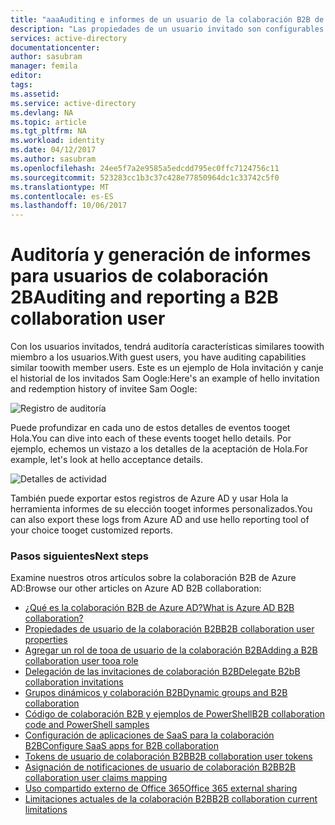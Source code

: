 ```yaml
---
title: "aaaAuditing e informes de un usuario de la colaboración B2B de Azure Active Directory | Documentos de Microsoft"
description: "Las propiedades de un usuario invitado son configurables en la colaboración B2B de Azure Active Directory."
services: active-directory
documentationcenter: 
author: sasubram
manager: femila
editor: 
tags: 
ms.assetid: 
ms.service: active-directory
ms.devlang: NA
ms.topic: article
ms.tgt_pltfrm: NA
ms.workload: identity
ms.date: 04/12/2017
ms.author: sasubram
ms.openlocfilehash: 24ee5f7a2e9585a5edcdd795ec0ffc7124756c11
ms.sourcegitcommit: 523283cc1b3c37c428e77850964dc1c33742c5f0
ms.translationtype: MT
ms.contentlocale: es-ES
ms.lasthandoff: 10/06/2017
---
```

# <a name="auditing-and-reporting-a-b2b-collaboration-user"></a><span data-ttu-id="1f24d-103">Auditoría y generación de informes para usuarios de colaboración 2B</span><span class="sxs-lookup"><span data-stu-id="1f24d-103">Auditing and reporting a B2B collaboration user</span></span>
<span data-ttu-id="1f24d-104">Con los usuarios invitados, tendrá auditoría características similares toowith miembro a los usuarios.</span><span class="sxs-lookup"><span data-stu-id="1f24d-104">With guest users, you have auditing capabilities similar toowith member users.</span></span> <span data-ttu-id="1f24d-105">Este es un ejemplo de Hola invitación y canje el historial de los invitados Sam Oogle:</span><span class="sxs-lookup"><span data-stu-id="1f24d-105">Here's an example of hello invitation and redemption history of invitee Sam Oogle:</span></span>

![Registro de auditoría](./media/active-directory-b2b-auditing-and-reporting/audit-log.png)

<span data-ttu-id="1f24d-107">Puede profundizar en cada uno de estos detalles de eventos tooget Hola.</span><span class="sxs-lookup"><span data-stu-id="1f24d-107">You can dive into each of these events tooget hello details.</span></span> <span data-ttu-id="1f24d-108">Por ejemplo, echemos un vistazo a los detalles de la aceptación de Hola.</span><span class="sxs-lookup"><span data-stu-id="1f24d-108">For example, let's look at hello acceptance details.</span></span>

![Detalles de actividad](./media/active-directory-b2b-auditing-and-reporting/activity-details.png)

<span data-ttu-id="1f24d-110">También puede exportar estos registros de Azure AD y usar Hola la herramienta informes de su elección tooget informes personalizados.</span><span class="sxs-lookup"><span data-stu-id="1f24d-110">You can also export these logs from Azure AD and use hello reporting tool of your choice tooget customized reports.</span></span>

### <a name="next-steps"></a><span data-ttu-id="1f24d-111">Pasos siguientes</span><span class="sxs-lookup"><span data-stu-id="1f24d-111">Next steps</span></span>

<span data-ttu-id="1f24d-112">Examine nuestros otros artículos sobre la colaboración B2B de Azure AD:</span><span class="sxs-lookup"><span data-stu-id="1f24d-112">Browse our other articles on Azure AD B2B collaboration:</span></span>

* [<span data-ttu-id="1f24d-113">¿Qué es la colaboración B2B de Azure AD?</span><span class="sxs-lookup"><span data-stu-id="1f24d-113">What is Azure AD B2B collaboration?</span></span>](active-directory-b2b-what-is-azure-ad-b2b.md)
* [<span data-ttu-id="1f24d-114">Propiedades de usuario de la colaboración B2B</span><span class="sxs-lookup"><span data-stu-id="1f24d-114">B2B collaboration user properties</span></span>](active-directory-b2b-user-properties.md)
* [<span data-ttu-id="1f24d-115">Agregar un rol de tooa de usuario de la colaboración B2B</span><span class="sxs-lookup"><span data-stu-id="1f24d-115">Adding a B2B collaboration user tooa role</span></span>](active-directory-b2b-add-guest-to-role.md)
* [<span data-ttu-id="1f24d-116">Delegación de las invitaciones de colaboración B2B</span><span class="sxs-lookup"><span data-stu-id="1f24d-116">Delegate B2bB collaboration invitations</span></span>](active-directory-b2b-delegate-invitations.md)
* [<span data-ttu-id="1f24d-117">Grupos dinámicos y colaboración B2B</span><span class="sxs-lookup"><span data-stu-id="1f24d-117">Dynamic groups and B2B collaboration</span></span>](active-directory-b2b-dynamic-groups.md)
* [<span data-ttu-id="1f24d-118">Código de colaboración B2B y ejemplos de PowerShell</span><span class="sxs-lookup"><span data-stu-id="1f24d-118">B2B collaboration code and PowerShell samples</span></span>](active-directory-b2b-code-samples.md)
* [<span data-ttu-id="1f24d-119">Configuración de aplicaciones de SaaS para la colaboración B2B</span><span class="sxs-lookup"><span data-stu-id="1f24d-119">Configure SaaS apps for B2B collaboration</span></span>](active-directory-b2b-configure-saas-apps.md)
* [<span data-ttu-id="1f24d-120">Tokens de usuario de colaboración B2B</span><span class="sxs-lookup"><span data-stu-id="1f24d-120">B2B collaboration user tokens</span></span>](active-directory-b2b-user-token.md)
* [<span data-ttu-id="1f24d-121">Asignación de notificaciones de usuario de colaboración B2B</span><span class="sxs-lookup"><span data-stu-id="1f24d-121">B2B collaboration user claims mapping</span></span>](active-directory-b2b-claims-mapping.md)
* [<span data-ttu-id="1f24d-122">Uso compartido externo de Office 365</span><span class="sxs-lookup"><span data-stu-id="1f24d-122">Office 365 external sharing</span></span>](active-directory-b2b-o365-external-user.md)
* [<span data-ttu-id="1f24d-123">Limitaciones actuales de la colaboración B2B</span><span class="sxs-lookup"><span data-stu-id="1f24d-123">B2B collaboration current limitations</span></span>](active-directory-b2b-current-limitations.md)
